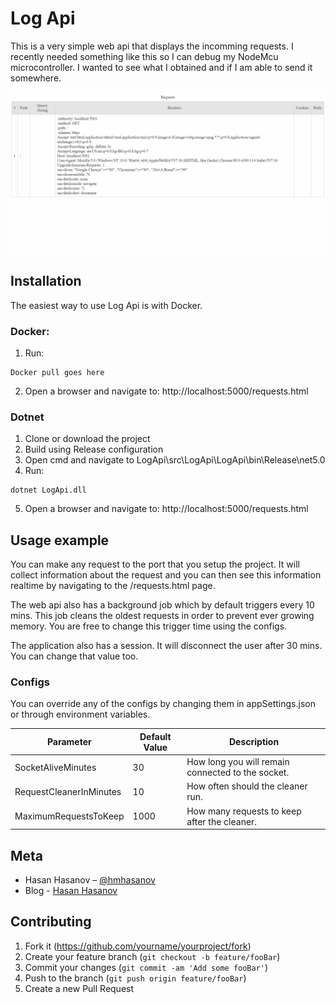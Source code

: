 # Log Api

This is a very simple web api that displays the incomming requests. I recently needed something like this so I can debug my NodeMcu microcontroller. I wanted to see what I obtained and if I am able to send it somewhere.

![](assets/LogApi.gif)

## Installation 

The easiest way to use Log Api is with Docker.

### Docker:

1. Run:
```
Docker pull goes here
```
2. Open a browser and navigate to: http://localhost:5000/requests.html

### Dotnet

1. Clone or download the project
2. Build using Release configuration
3. Open cmd and navigate to LogApi\src\LogApi\LogApi\bin\Release\net5.0
4. Run:

```
dotnet LogApi.dll
```
5. Open a browser and navigate to: http://localhost:5000/requests.html

## Usage example

You can make any request to the port that you setup the project. It will collect information about the request and you can then see this information realtime by navigating to the /requests.html page.

The web api also has a background job which by default triggers every 10 mins. This job cleans the oldest requests in order to prevent ever growing memory. You are free to change this trigger time using the configs.

The application also has a session. It will disconnect the user after 30 mins. You can change that value too.

### Configs

You can override any of the configs by changing them in appSettings.json or through environment variables.

| Parameter  | Default Value | Description |
| ------------- | ------------- |------------- |
| SocketAliveMinutes  | 30  | How long you will remain connected to the socket.  |
| RequestCleanerInMinutes  |  10  | How often should the cleaner run. |
| MaximumRequestsToKeep  | 1000 | How many requests to keep after the cleaner. |

## Meta

* Hasan Hasanov – [@hmhasanov](https://twitter.com/hmhasanov)
* Blog - [Hasan Hasanov](https://hasan-hasanov.com/)

## Contributing

1. Fork it (<https://github.com/yourname/yourproject/fork>)
2. Create your feature branch (`git checkout -b feature/fooBar`)
3. Commit your changes (`git commit -am 'Add some fooBar'`)
4. Push to the branch (`git push origin feature/fooBar`)
5. Create a new Pull Request

